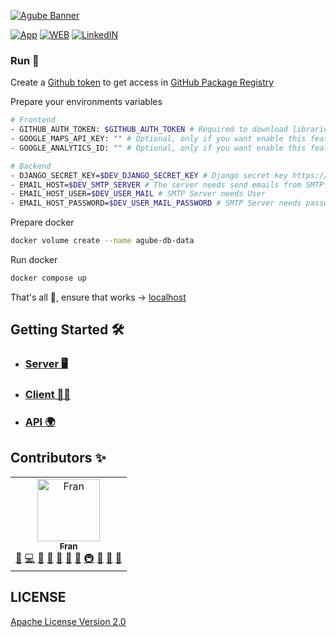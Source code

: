 [![Agube Banner](https://raw.githubusercontent.com/AvailaOSS/.github/main/assets/Agube_Banner.png)](https://github.com/AvailaOSS)

[![App](https://img.shields.io/badge/App-Agube-lightgreen.svg)](https://www.agube.availa.eu)
[![WEB](https://img.shields.io/badge/Web-Availa-lightblue.svg)](https://www.availa.eu)
[![LinkedIN](https://img.shields.io/badge/LinkedIn-Availa-blue.svg)](https://www.linkedin.com/company/team-availa)

### Run 🚀

Create a [Github token](https://docs.github.com/en/authentication/keeping-your-account-and-data-secure/creating-a-personal-access-token) to get access in [GitHub Package Registry](https://npm.pkg.github.com)

Prepare your environments variables

```bash
# Frontend
- GITHUB_AUTH_TOKEN: $GITHUB_AUTH_TOKEN # Required to download libraries
- GOOGLE_MAPS_API_KEY: "" # Optional, only if you want enable this feature
- GOOGLE_ANALYTICS_ID: "" # Optional, only if you want enable this feature

# Backend
- DJANGO_SECRET_KEY=$DEV_DJANGO_SECRET_KEY # Django secret key https://djecrety.ir generate and copy here!
- EMAIL_HOST=$DEV_SMTP_SERVER # The server needs send emails from SMTP Server
- EMAIL_HOST_USER=$DEV_USER_MAIL # SMTP Server needs User
- EMAIL_HOST_PASSWORD=$DEV_USER_MAIL_PASSWORD # SMTP Server needs password
```

Prepare docker

```bash
docker volume create --name agube-db-data
```

Run docker

```bash
docker compose up
```

That's all 🥳, ensure that works -> [localhost](http://localhost:8080)

## Getting Started 🛠️

- ### [Server 🖥️](/server/README.md)
- ### [Client 👨‍💻](/client/README.md)
- ### [API 🌍](/api/README.md)

## Contributors ✨

<!-- ALL-CONTRIBUTORS-LIST:START - Do not remove or modify this section -->
<!-- prettier-ignore-start -->
<!-- markdownlint-disable -->
<table>
  <tbody>
    <tr>
      <td align="center"><a href="https://www.linkedin.com/in/fran-abril-a8424419a/"><img src="https://avatars.githubusercontent.com/u/10210729?v=4?s=100" width="100px;" alt="Fran"/><br /><sub><b>Fran</b></sub></a><br /><a href="#projectManagement-Fran-Abril" title="Project Management">📆</a> <a href="https://github.com/AvailaOSS/agube/commits?author=Fran-Abril" title="Code">💻</a> <a href="#design-Fran-Abril" title="Design">🎨</a> <a href="https://github.com/AvailaOSS/agube/issues?q=author%3AFran-Abril" title="Bug reports">🐛</a> <a href="#business-Fran-Abril" title="Business development">💼</a> <a href="https://github.com/AvailaOSS/agube/commits?author=Fran-Abril" title="Documentation">📖</a> <a href="#ideas-Fran-Abril" title="Ideas, Planning, & Feedback">🤔</a> <a href="#infra-Fran-Abril" title="Infrastructure (Hosting, Build-Tools, etc)">🚇</a> <a href="#maintenance-Fran-Abril" title="Maintenance">🚧</a> <a href="#research-Fran-Abril" title="Research">🔬</a> <a href="https://github.com/AvailaOSS/agube/pulls?q=is%3Apr+reviewed-by%3AFran-Abril" title="Reviewed Pull Requests">👀</a></td>
    </tr>
  </tbody>
</table>

<!-- markdownlint-restore -->
<!-- prettier-ignore-end -->

<!-- ALL-CONTRIBUTORS-LIST:END -->

## LICENSE

[Apache License Version 2.0](LICENSE.md)